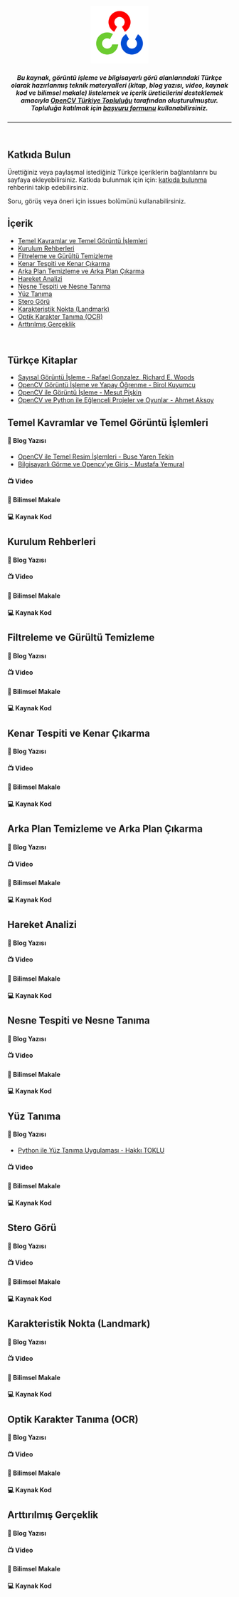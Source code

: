 <div align="center">
<br>
	<img width="130" height="130" src="static/opencv-logo.png" alt="OpenCV Türkiye Logo">
	<br>
	<p>
		<p>
			<h5>
            Bu kaynak, görüntü işleme ve bilgisayarlı görü alanlarındaki Türkçe olarak hazırlanmış teknik materyalleri (kitap, blog yazısı, video, kaynak kod ve bilimsel makale) listelemek ve içerik üreticilerini desteklemek amacıyla 	<a href="https://opencvtr.org">OpenCV Türkiye Topluluğu</a> tarafından oluşturulmuştur. Topluluğa katılmak için <a href="https://forms.gle/oPagwY1sca62GrKc6">başvuru formunu</a> kullanabilirsiniz.
			</h5>
		</p>
	</p>
</div>
<hr>
<br>





## Katkıda Bulun
Ürettiğiniz veya paylaşmal istediğiniz Türkçe içeriklerin bağlantılarını bu sayfaya ekleyebilirsiniz.
Katkıda bulunmak için için: [katkıda bulunma](contributing.md) rehberini takip edebilirsiniz.

Soru, görüş veya öneri için issues bolümünü kullanabilirsiniz.

## İçerik

- [Temel Kavramlar ve Temel Görüntü İşlemleri](#temel-g-r-nt--i--lemleri)
- [Kurulum Rehberleri](#kurulum-rehberleri)
- [Filtreleme ve Gürültü Temizleme](#filtreleme-ve-g-r-lt--temizleme)
- [Kenar Tespiti ve Kenar Çıkarma](#kenar-tespiti-ve-kenar---karma)
- [Arka Plan Temizleme ve Arka Plan Çıkarma](#arka-plan-temizleme-ve-arka-plan---karma)
- [Hareket Analizi](#hareket-analizi)
- [Nesne Tespiti ve Nesne Tanıma](#nesne-tespiti-ve-nesne-tan-ma)
- [Yüz Tanıma](#y-z-tan-ma)
- [Stero Görü](#stero-g-r-)
- [Karakteristik Nokta (Landmark)](#karakteristik-nokta--landmark-)
- [Optik Karakter Tanıma (OCR)](#optik-karakter-tan-ma--ocr-)
- [Arttırılmış Gerçeklik](#artt-r-lm---ger-eklik)

<br>

## Türkçe Kitaplar
* [Sayısal Görüntü İşleme - Rafael Gonzalez, Richard E. Woods](https://www.goodreads.com/book/show/43446620-sayisal-goruntu-isleme)
* [OpenCV Görüntü İşleme ve Yapay Öğrenme - Birol Kuyumcu](http://derindelimavi.blogspot.com/2017/06/python-ile-opencv.html)
* [OpenCV ile Görüntü İşleme - Mesut Pişkin](http://mesutpiskin.com/blog/opencv-ile-goruntu-isleme-kitabi.html)
* [OpenCV ve Python ile Eğlenceli Projeler ve Oyunlar - Ahmet Aksoy ](https://www.goodreads.com/book/show/53168506-opencv-ve-python-ile-e-lenceli-projeler-ve-oyunlar)

## Temel Kavramlar ve Temel Görüntü İşlemleri

#### 📝 Blog Yazısı
* [OpenCV ile Temel Resim İşlemleri - Buse Yaren Tekin
](https://medium.com/operations-management-t%C3%BCrkiye/opencv-ile-temel-resim-kamera-i%CC%87%C5%9Flemleri-14294a688965)
* [Bilgisayarlı Görme ve Opencv’ye Giriş - Mustafa Yemural](https://www.mustafayemural.com/artic-my000016/)
#### 📺 Video
#### 🔬 Bilimsel Makale
#### 💻 Kaynak Kod

## Kurulum Rehberleri

#### 📝 Blog Yazısı
#### 📺 Video
#### 🔬 Bilimsel Makale
#### 💻 Kaynak Kod

## Filtreleme ve Gürültü Temizleme

#### 📝 Blog Yazısı
#### 📺 Video
#### 🔬 Bilimsel Makale
#### 💻 Kaynak Kod

## Kenar Tespiti ve Kenar Çıkarma

#### 📝 Blog Yazısı
#### 📺 Video
#### 🔬 Bilimsel Makale
#### 💻 Kaynak Kod

## Arka Plan Temizleme ve Arka Plan Çıkarma

#### 📝 Blog Yazısı
#### 📺 Video
#### 🔬 Bilimsel Makale
#### 💻 Kaynak Kod

## Hareket Analizi

#### 📝 Blog Yazısı
#### 📺 Video
#### 🔬 Bilimsel Makale
#### 💻 Kaynak Kod

## Nesne Tespiti ve Nesne Tanıma

#### 📝 Blog Yazısı
#### 📺 Video
#### 🔬 Bilimsel Makale
#### 💻 Kaynak Kod

## Yüz Tanıma

#### 📝 Blog Yazısı
* [Python ile Yüz Tanıma Uygulaması - Hakkı TOKLU](https://medium.com/@hakkitoklu/python-ile-y%C3%BCz-tan%C4%B1ma-uygulamas%C4%B1-8dc4e4bd8fcf)
#### 📺 Video
#### 🔬 Bilimsel Makale
#### 💻 Kaynak Kod

## Stero Görü

#### 📝 Blog Yazısı
#### 📺 Video
#### 🔬 Bilimsel Makale
#### 💻 Kaynak Kod

## Karakteristik Nokta (Landmark)

#### 📝 Blog Yazısı
#### 📺 Video
#### 🔬 Bilimsel Makale
#### 💻 Kaynak Kod

## Optik Karakter Tanıma (OCR)

#### 📝 Blog Yazısı
#### 📺 Video
#### 🔬 Bilimsel Makale
#### 💻 Kaynak Kod

## Arttırılmış Gerçeklik

#### 📝 Blog Yazısı
#### 📺 Video
#### 🔬 Bilimsel Makale
#### 💻 Kaynak Kod
